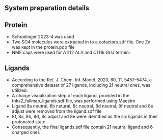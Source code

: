 ## System preparation details


## Protein
- Schrodinger 2023-4 was used
- Two SO4 molecules were extracted in to a cofactors.sdf file. One Zn was kept in the protein.pdb file
- NME caps were used for A1112 ALA and C1116 GLU termini
## Ligands
- According to the Ref. J. Chem. Inf. Model. 2020, 60, 11, 5457–5474, a comprehensive dataset of 27 ligands, including 21 neutral ones, was utilized. 
- A charge visualization step of each ligand, provided in the tnks2_fullmap_ligands.sdf file, was performed using Maestro
- Ligand 8a neutral, 8b netural, 8c neutral, 8d neutral, 8f neutral and 8e adjust were removed from the ligand.sdf file
- 8f, 8a, 8b, 8d, 8c adjust and 8e were identified as the six ligands in their protonated state
- Consequently, the final ligands.sdf file contain 21 neutral ligand and 6 charged ones   
